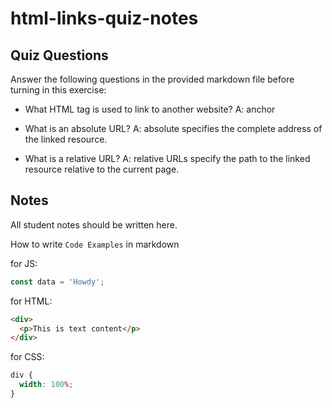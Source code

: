 # html-links-quiz-notes

## Quiz Questions

Answer the following questions in the provided markdown file before turning in this exercise:

- What HTML tag is used to link to another website?
  A: anchor <a>

- What is an absolute URL?
  A: absolute specifies the complete address of the linked resource.
- What is a relative URL?
  A: relative URLs specify the path to the linked resource relative to the current page.

## Notes

All student notes should be written here.

How to write `Code Examples` in markdown

for JS:

```javascript
const data = 'Howdy';
```

for HTML:

```html
<div>
  <p>This is text content</p>
</div>
```

for CSS:

```css
div {
  width: 100%;
}
```
